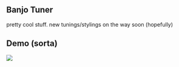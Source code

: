 ## Banjo Tuner

pretty cool stuff. new tunings/stylings on the way soon (hopefully)

## Demo (sorta)

![](https://dl.dropboxusercontent.com/s/uc9royo6ixpz39q/84004233-FF3E-4A13-A574-C9B7599E8DE2-22028-00001DDA40571203.gif?dl=0)
